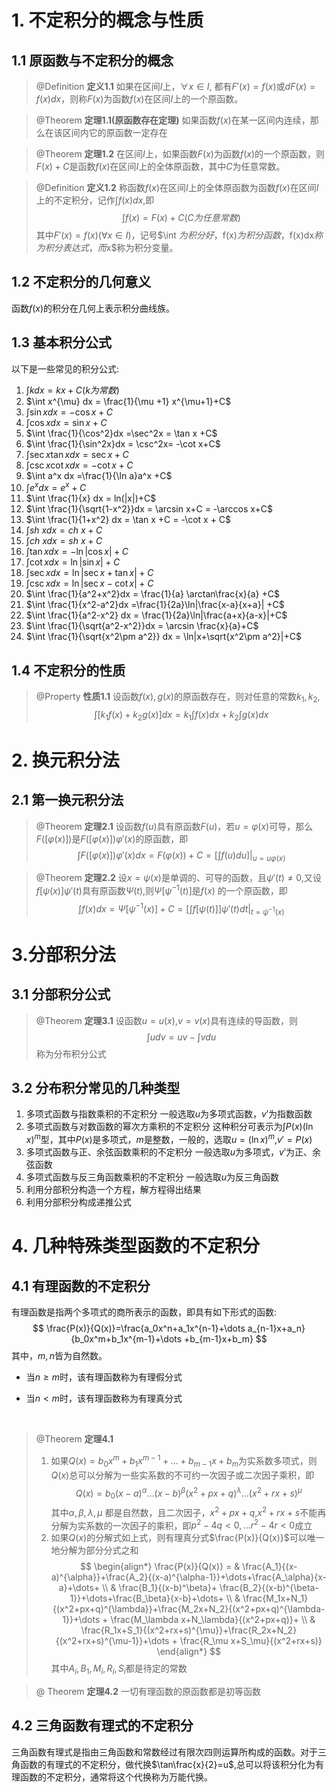 # 1. 不定积分的概念与性质
## 1.1 原函数与不定积分的概念
> @Definition
> **定义1.1**   如果在区间$I$上，$\forall x\in I$, 都有$F'(x)=f(x)$或$dF(x)=f(x)dx$，则称$F(x)$为函数$f(x)$在区间$I$上的一个原函数。

> @Theorem 
> **定理1.1(原函数存在定理)**   如果函数$f(x)$在某一区间内连续，那么在该区间内它的原函数一定存在

> @Theorem
> **定理1.2**   在区间$I$上，如果函数$F(x)$为函数$f(x)$的一个原函数，则$F(x)+C$是函数$f(x)$在区间$I$上的全体原函数，其中$C$为任意常数。

> @Definition
> **定义1.2**   称函数$f(x)$在区间$I$上的全体原函数为函数$f(x)$在区间$I$上的不定积分，记作$\int f(x)dx$,即
> $$
> \int f(x) = F(x)+C (C为任意常数)
> $$
> 其中$F'(x)=f(x)(\forall x\in I)$，记号$\int $为积分好，$f(x)$为积分函数，$f(x)dx$称为积分表达式，而$x$称为积分变量。

## 1.2 不定积分的几何意义
函数$f(x)$的积分在几何上表示积分曲线族。


## 1.3 基本积分公式
以下是一些常见的积分公式:
1. $\int k dx =kx +C(k为常数)$
2. $\int x^{\mu} dx = \frac{1}{\mu +1} x^{\mu+1}+C$
3. $\int \sin x dx = -\cos x+C$
4. $\int \cos x dx =\sin x +C$
5. $\int \frac{1}{\cos^2}dx =\sec^2x = \tan x +C$
6. $\int \frac{1}{\sin^2x}dx = \csc^2x= -\cot x+C$
7. $\int \sec x\tan xdx =\sec x +C$
8. $\int \csc x\cot x dx =-\cot x +C$
9. $\int a^x dx =\frac{1}{\ln a}a^x +C$
10. $\int e^x dx = e^x+C$
11. $\int \frac{1}{x} dx = ln(|x|)+C$
12. $\int \frac{1}{\sqrt{1-x^2}}dx = \arcsin x+C = -\arccos x+C$
13. $\int \frac{1}{1+x^2} dx = \tan x +C = -\cot x + C$
14. $\int sh\ x dx =ch\ x +C$
15. $\int ch\ x dx =sh\ x +C$
16. $\int \tan x dx = -\ln|\cos x| +C$
17. $\int \cot x dx = \ln|\sin x|+C$
18. $\int  \sec xdx = \ln |\sec x+\tan x| +C$
19. $\int \csc x dx = \ln |\sec x-\cot x| +C$
20. $\int \frac{1}{a^2+x^2}dx = \frac{1}{a} \arctan\frac{x}{a} +C$
21. $\int \frac{1}{x^2-a^2}dx =\frac{1}{2a}\ln|\frac{x-a}{x+a}| +C$
22. $\int \frac{1}{a^2-x^2} dx = \frac{1}{2a}\ln|\frac{a+x}{a-x}|+C$
23. $\int \frac{1}{\sqrt{a^2-x^2}}dx = \arcsin \frac{x}{a}+C$
24. $\int \frac{1}{\sqrt{x^2\pm a^2}} dx = \ln|x+\sqrt{x^2\pm a^2}|+C$


## 1.4 不定积分的性质
> @Property
> **性质1.1**   设函数$f(x),g(x)$的原函数存在，则对任意的常数$k_1,k_2$,
> $$
> \int [k_1f(x)+k_2g(x)]dx = k_1\int f(x)dx+k_2\int g(x)dx
> $$

# 2. 换元积分法
## 2.1 第一换元积分法
> @Theorem
> **定理2.1**   设函数$f(u)$具有原函数$F(u)$，若$u=\varphi(x)$可导，那么$F([\varphi(x)])$是$F([\varphi(x)])\varphi'(x)$的原函数，即
> $$
>\int F([\varphi(x)]) \varphi'(x) dx = F(\varphi(x))+C=[\int f(u)du]|_{u=u\varphi(x)}
> $$

> @Theorem
> **定理2.2**   设$x=\psi(x)$是单调的、可导的函数，且$\psi'(t)\neq 0$,又设$f[\psi(x)]\psi'(t)$具有原函数$\Psi(t)$,则$\Psi[\psi^{-1}(t)]$是$f(x)$ 的一个原函数，即
> $$
> \int f(x) dx = \Psi[\psi^{-1}(x)]+C=[\int f[\psi(t)]]\psi'(t)dt|_{t=\psi^{-1}(x)}
> $$


# 3.分部积分法
## 3.1 分部积分公式

> @Theorem
> **定理3.1**   设函数$u=u(x)$,$v=v(x)$具有连续的导函数，则
> $$
> \int udv=uv-\int vdu
> $$
> 称为分布积分公式

## 3.2 分布积分常见的几种类型
1. 多项式函数与指数乘积的不定积分
   一般选取$u$为多项式函数，$v'$为指数函数
2. 多项式函数与对数函数的幂次方乘积的不定积分
   这种积分可表示为$\int P(x)(\ln x)^m$型，其中$P(x)$是多项式，$m$是整数，一般的，选取$u=(\ln x)^m$,$v'=P(x)$
3. 多项式函数与正、余弦函数乘积的不定积分
   一般选取$u$为多项式，$v'$为正、余弦函数
4. 多项式函数与反三角函数乘积的不定积分
    一般选取$u$为反三角函数
5. 利用分部积分构造一个方程，解方程得出结果
6. 利用分部积分构成递推公式


# 4. 几种特殊类型函数的不定积分
## 4.1 有理函数的不定积分
有理函数是指两个多项式的商所表示的函数，即具有如下形式的函数:
$$
\frac{P(x)}{Q(x)}=\frac{a_0x^n+a_1x^{n-1}+\dots a_{n-1}x+a_n}{b_0x^m+b_1x^{m-1}+\dots +b_{m-1}x+b_m}
$$
其中，$m,n$皆为自然数。
- 当$n\ge m$时，该有理函数称为有理假分式
- 当$n<m$时，该有理函数称为有理真分式

  ​          
> @Theorem
> **定理4.1**   
> 1. 如果$Q(x)=b_0x^m+b_1x^{m-1}+\dots +b_{m-1}x+b_m$为实系数多项式，则$Q(x)$总可以分解为一些实系数的不可约一次因子或二次因子乘积，即
> $$
> Q(x) = b_0(x-a)^{\alpha}\dots(x-b)^{\beta}(x^2+px+q)^{\lambda}\dots(x^2+rx+s)^{\mu}
> $$
> 其中$\alpha, \beta, \lambda, \mu$ 都是自然数，且二次因子，$x^2+px+q$,$x^2+rx+s$不能再分解为实系数的一次因子的乘积，即$p^2-4q<0,\dots$$r^2-4r<0$成立
> 2. 如果$Q(x)$的分解式如上式，则有理真分式$\frac{P(x)}{Q(x)}$可以唯一地分解为部分分式之和
> $$
> \begin{align*}
> \frac{P(x)}{Q(x)} = & \frac{A_1}{(x-a)^{\alpha}}+\frac{A_2}{(x-a)^{\alpha-1}}+\dots+\frac{A_\alpha}{x-a}+\dots+ \\
> & \frac{B_1}{(x-b)^\beta}+ \frac{B_2}{(x-b)^{\beta-1}}+\dots+\frac{B_\beta}{x-b}+\dots+ \\
>& \frac{M_1x+N_1}{(x^2+px+q)^{\lambda}}+\frac{M_2x+N_2}{(x^2+px+q)^{\lambda-1}}+\dots + \frac{M_\lambda x+N_\lambda}{(x^2+px+q)}+ \\
> & \frac{R_1x+S_1}{(x^2+rx+s)^{\mu}}+\frac{R_2x+N_2}{(x^2+rx+s)^{\mu-1}}+\dots + \frac{R_\mu x+S_\mu}{(x^2+rx+s)} 
>  \end{align*}
> $$
> 其中$A_i,B_1,M_i,R_i,S_i$都是待定的常数

> @ Theorem
> **定理4.2**   一切有理函数的原函数都是初等函数

## 4.2 三角函数有理式的不定积分
三角函数有理式是指由三角函数和常数经过有限次四则运算所构成的函数。对于三角函数的有理式的不定积分，做代换$\tan\frac{x}{2}=u$,总可以将该积分化为有理函数的不定积分，通常将这个代换称为万能代换。

